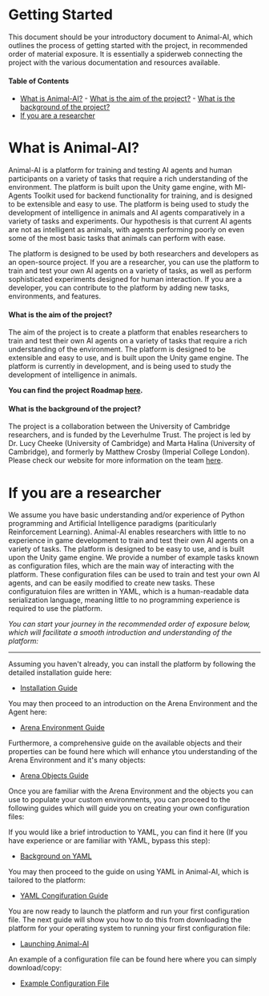 # Getting Started

This document should be your introductory document to Animal-AI, which outlines the process of getting started with the project, in  recommended order of material exposure. It is essentially a spiderweb connecting the project with the various documentation and resources available.


#### Table of Contents

- [What is Animal-AI?](#what-is-animal-ai)
      - [What is the aim of the project?](#what-is-the-aim-of-the-project)
      - [What is the background of the project?](#what-is-the-background-of-the-project)
- [If you are a researcher](#if-you-are-a-researcher)


# What is Animal-AI?

Animal-AI is a platform for training and testing AI agents and human participants on a variety of tasks that require a rich understanding of the environment. The platform is built upon the Unity game engine, with Ml-Agents Toolkit used for backend functionality for training, and is designed to be extensible and easy to use. The platform is being used to study the development of intelligence in animals and AI agents comparatively in a variety of tasks and experiments. Our hypothesis is that current AI agents are not as intelligent as animals, with agents performing poorly on even some of the most basic tasks that animals can perform with ease.

The platform is designed to be used by both researchers and developers as an open-source project. If you are a researcher, you can use the platform to train and test your own AI agents on a variety of tasks, as well as perform sophisticated experiments designed for human interaction. If you are a developer, you can contribute to the platform by adding new tasks, environments, and features.

#### What is the aim of the project?

The aim of the project is to create a platform that enables researchers to train and test their own AI agents on a variety of tasks that require a rich understanding of the environment. The platform is designed to be extensible and easy to use, and is built upon the Unity game engine. The platform is currently in development, and is being used to study the development of intelligence in animals.

**You can find the project Roadmap [here](/project/AAI-RoadMap.md).**

#### What is the background of the project?

The project is a collaboration between the University of Cambridge researchers, and is funded by the Leverhulme Trust. The project is led by Dr. Lucy Cheeke (University of Cambridge) and Marta Halina (University of Cambridge), and formerly by Matthew Crosby (Imperial College London). Please check our website for more information on the team [here](https://sites.google.com/csah.cam.ac.uk/animalai/).

# If you are a researcher

We assume you have basic understanding and/or experience of Python programming and Artificial Intelligence paradigms (pariticularly Reinforcement Learning). Animal-AI enables researchers with little to no experience in game development to train and test their own AI agents on a variety of tasks. The platform is designed to be easy to use, and is built upon the Unity game engine. We provide a number of example tasks known as configuration files, which are the main way of interacting with the platform. These configuration files can be used to train and test your own AI agents, and can be easily modified to create new tasks. These configuratuion files are written in YAML, which is a human-readable data serialization language, meaning little to no programming experience is required to use the platform.

_You can start your journey in the recommended order of exposure below, which will facilitate a smooth introduction and understanding of the platform:_


--- 

Assuming you haven't already, you can install the platform by following the detailed installation guide here:
- [Installation Guide](/docs/gettingStarted/Installation-Guide.md) 
  
You may then proceed to an introduction on the Arena Environment and the Agent here:
- [Arena Environment Guide](/docs/gettingStarted/Arena-Environment-Guide.md)

Furthermore, a comprehensive guide on the available objects and their properties can be found here which will enhance ytou understanding of the Arena Environment and it's many objects:

- [Arena Objects Guide](/docs/Arena-Object-Definitions.md)

Once you are familiar with the Arena Environment and the objects you can use to populate your custom environments, you can proceed to the following guides which will guide you on creating your own configuration files:

If you would like a brief introduction to YAML, you can find it here (If you have experience or are familiar with YAML, bypass this step):
- [Background on YAML](/docs/Background-YAML.md)


You may then proceed to the guide on using YAML in Animal-AI, which is tailored to the platform:
- [YAML Congifuration Guide](/docs/configGuide/YAML-Config-Syntax.md)


You are now ready to launch the platform and run your first configuration file. The next guide will show you how to do this from downloading the platform for your operating system to running your first configuration file:

- [Launching Animal-AI](/docs/gettingStarted/Launching-Animal-AI.md)

An example of a configuration file can be found here where you can simply download/copy:

- [Example Configuration File](/docs/configGuide/Example-YAML-File.yaml)
